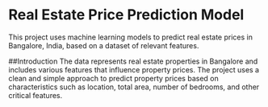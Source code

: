 # Real Estate Price Prediction Model 
This project uses machine learning models to predict real estate prices in Bangalore, India, based on a dataset of relevant features.

##Introduction
The data represents real estate properties in Bangalore and includes various features that influence property prices. The project uses a clean and simple approach to predict property prices based on characteristics such as location, total area, number of bedrooms, and other critical features.

